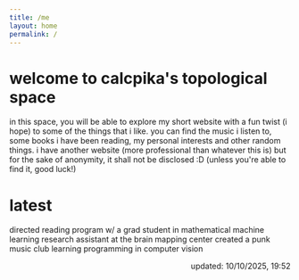 ```yaml
---
title: /me
layout: home
permalink: /
---
```


# welcome to calcpika's topological space

in this space, you will be able to explore my short website with a fun twist (i hope) to some of the things that i like. you can find the music i listen to, some books i have been reading, my personal interests and other random things. i have another website (more professional than whatever this is) but for the sake of anonymity, it shall not be disclosed :D (unless you're able to find it, good luck!)

# latest

directed reading program w/ a grad student in mathematical machine learning
research assistant at the brain mapping center
created a punk music club
learning programming in computer vision

<div style="text-align: right"> updated: 10/10/2025, 19:52 </div>
